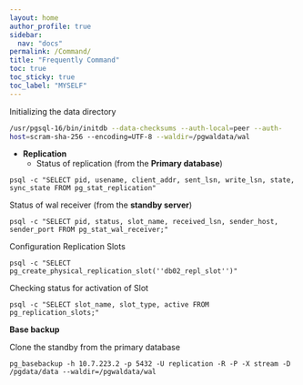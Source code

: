 ```yaml
---
layout: home
author_profile: true
sidebar:
  nav: "docs"
permalink: /Command/
title: "Frequently Command"
toc: true
toc_sticky: true
toc_label: "MYSELF"
---
```




Initializing the data directory

```bash
/usr/pgsql-16/bin/initdb --data-checksums --auth-local=peer --auth- 
host=scram-sha-256 --encoding=UTF-8 --waldir=/pgwaldata/wal
```

* **Replication**
  - Status of replication (from the **Primary database**)

```
psql -c "SELECT pid, usename, client_addr, sent_lsn, write_lsn, state, sync_state FROM pg_stat_replication"
```

Status of wal receiver (from the **standby server**)

```
psql -c "SELECT pid, status, slot_name, received_lsn, sender_host, sender_port FROM pg_stat_wal_receiver;"
```



Configuration Replication Slots

```
psql -c "SELECT pg_create_physical_replication_slot(''db02_repl_slot'')"
```

Checking status for activation of Slot

```
psql -c "SELECT slot_name, slot_type, active FROM pg_replication_slots;"
```





**Base backup**

Clone the standby from the primary database

```
pg_basebackup -h 10.7.223.2 -p 5432 -U replication -R -P -X stream -D /pgdata/data --waldir=/pgwaldata/wal
```





